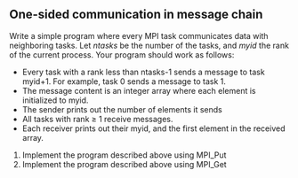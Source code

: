 ## One-sided communication in message chain

Write a simple program where every MPI task communicates data with neighboring
tasks. Let *ntasks* be the number of the tasks, and *myid* the rank of the 
current process. Your program should work as follows:

 - Every task with a rank less than ntasks-1 sends a message to task myid+1.
   For example, task 0 sends a message to task 1.
 - The message content is an integer array where each element is initialized to
   myid.
 - The sender prints out the number of elements it sends
 - All tasks with rank ≥ 1 receive messages.
 - Each receiver prints out their myid, and the first element in the received
   array.

 1. Implement the program described above using MPI_Put
 2. Implement the program described above using MPI_Get
